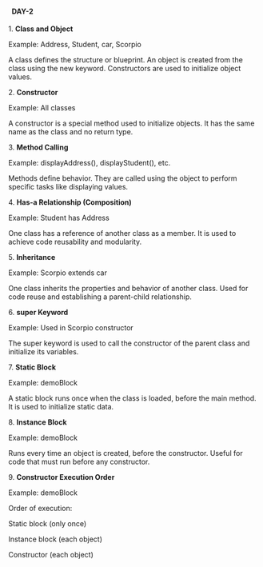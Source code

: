 

#### &nbsp;				 DAY-2



1\. **Class and Object**

Example: Address, Student, car, Scorpio

A class defines the structure or blueprint. An object is created from the class using the new keyword. Constructors are used to initialize object values.



2\. **Constructor**

Example: All classes

A constructor is a special method used to initialize objects. It has the same name as the class and no return type.



3\. **Method Calling**

Example: displayAddress(), displayStudent(), etc.

Methods define behavior. They are called using the object to perform specific tasks like displaying values.



4\. **Has-a Relationship (Composition)**

Example: Student has Address

One class has a reference of another class as a member. It is used to achieve code reusability and modularity.



5\. **Inheritance**

Example: Scorpio extends car

One class inherits the properties and behavior of another class. Used for code reuse and establishing a parent-child relationship.



6\. **super Keyword**

Example: Used in Scorpio constructor

The super keyword is used to call the constructor of the parent class and initialize its variables.



7\. **Static Block**

Example: demoBlock

A static block runs once when the class is loaded, before the main method. It is used to initialize static data.



8\. **Instance Block**

Example: demoBlock

Runs every time an object is created, before the constructor. Useful for code that must run before any constructor.



9\. **Constructor Execution Order**

Example: demoBlock

Order of execution:



Static block (only once)



Instance block (each object)



Constructor (each object)

